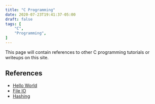 ```yaml
---
title: "C Programming"
date: 2020-07-23T19:41:37-05:00
draft: false
tags: [
	"C",
	"Programming",
]
---
```


This page will contain references to other C programming tutorials or writeups on this site. 

## References

* [Hello World](/posts/c_hello_world)
* [File IO](/posts/c_file_io)
* [Hashing](/posts/c_hashing_files_with_openssl)
